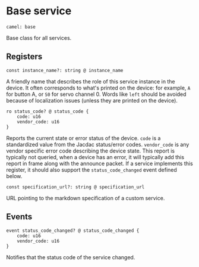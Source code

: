 # Base service

    camel: base

Base class for all services.

## Registers

    const instance_name?: string @ instance_name

A friendly name that describes the role of this service instance in the device.
It often corresponds to what's printed on the device:
for example, `A` for button A, or `S0` for servo channel 0.
Words like `left` should be avoided because of localization issues (unless they are printed on the device).

    ro status_code? @ status_code {
        code: u16
        vendor_code: u16
    }

Reports the current state or error status of the device. ``code`` is a standardized value from 
the Jacdac status/error codes. ``vendor_code`` is any vendor specific error code describing the device
state. This report is typically not queried, when a device has an error, it will typically
add this report in frame along with the announce packet. If a service implements this register,
it should also support the ``status_code_changed`` event defined below.

    const specification_url?: string @ specification_url

URL pointing to the markdown specification of a custom service.

## Events

    event status_code_changed? @ status_code_changed {
        code: u16
        vendor_code: u16
    }

Notifies that the status code of the service changed.
